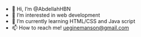 - 👋 Hi, I’m @AbdellahHBN
- 👀 I’m interested in web development
- 🌱 I’m currently learning HTML/CSS and Java script
- 📫 How to reach me! ueginemanson@gmail.com

<!---
AbdellahHBN/AbdellahHBN is a ✨ special ✨ repository because its `README.md` (this file) appears on your GitHub profile.
You can click the Preview link to take a look at your changes.
--->
